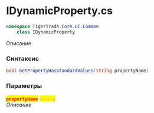 
# IDynamicProperty.cs
```csharp
namespace TigerTrade.Core.UI.Common  
    class IDynamicProperty
```

Описание

### Синтаксис
```csharp
bool GetPropertyHasStandardValues(string propertyName)
```

### Параметры  
<mark style="color:red;">**`propertyName`**</mark> <mark style="color: rgb(255, 166, 87);">`string`</mark>  
 *Описание*  
  

                    
                    